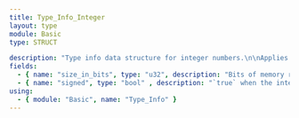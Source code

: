 ```yaml
---
title: Type_Info_Integer
layout: type
module: Basic
type: STRUCT

description: "Type info data structure for integer numbers.\n\nApplies to integers of all bit sizes."
fields:
  - { name: "size_in_bits", type: "u32", description: "Bits of memory required to store the numerical value." }
  - { name: "signed", type: "bool" , description: "`true` when the integer can be negative." }
using:
  - { module: "Basic", name: "Type_Info" }
---
```

